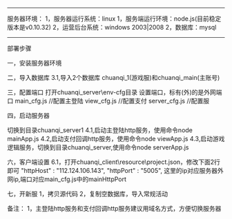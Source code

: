 ************************************************************************************
服务器环境：
1，服务器运行系统：linux
1，服务端运行环境：node.js(目前稳定版本是v0.10.32)
2，运营后台系统：windows 2003|2008
2，数据库：mysql
************************************************************************************

部署步骤

一，安装服务器环境

二，导入数据库
3.1,导入2个数据库 chuanqi_1(游戏服)和chuanqi_main(主账号)

三，配置端口
打开chuanqi_server\env-cfg目录 设置端口，标有(外)的是外网端口
main_cfg.js  //配置主登陆
view_cfg.js //配置支付
server_cfg.js  //配置服

四，启动服务器

切换到目录chuanqi_server1
4.1,启动主登陆http服务，使用命令node mainApp.js
4.2,启动支付回调http服务，使用命令node viewApp.js
4.3,启动游戏逻辑服务，切换到目录chuanqi_server,使用命令node serverApp.js

六，客户端设置
6.1，打开chuanqi_client\resource\project.json，修改下面2行即可
"httpHost" : "112.124.106.143",
"httpPort" : "5005",
这里的ip对应服务器外网ip,端口对应main_cfg.js中的mainHttpPort

七，开新服
1，拷贝源代码
2，复制空数据库，导入常规活动

备注：
1，主登陆http服务和支付回调http服务建议用域名方式，方便切换服务器

